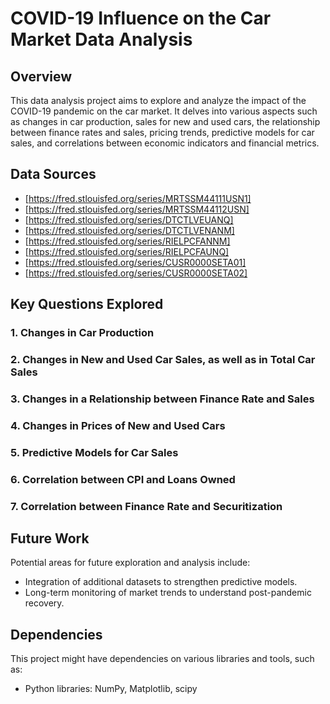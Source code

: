 # COVID-19 Influence on the Car Market Data Analysis

## Overview
This data analysis project aims to explore and analyze the impact of the COVID-19 pandemic on the car market. It delves into various aspects such as changes in car production, sales for new and used cars, the relationship between finance rates and sales, pricing trends, predictive models for car sales, and correlations between economic indicators and financial metrics.

## Data Sources

- [https://fred.stlouisfed.org/series/MRTSSM44111USN1]
- [https://fred.stlouisfed.org/series/MRTSSM44112USN]
- [https://fred.stlouisfed.org/series/DTCTLVEUANQ]
- [https://fred.stlouisfed.org/series/DTCTLVENANM]
- [https://fred.stlouisfed.org/series/RIELPCFANNM]
- [https://fred.stlouisfed.org/series/RIELPCFAUNQ]
- [https://fred.stlouisfed.org/series/CUSR0000SETA01]
- [https://fred.stlouisfed.org/series/CUSR0000SETA02]

## Key Questions Explored
### 1. Changes in Car Production

### 2. Changes in New and Used Car Sales, as well as in Total Car Sales

### 3. Changes in a Relationship between Finance Rate and Sales

### 4. Changes in Prices of New and Used Cars

### 5. Predictive Models for Car Sales

### 6. Correlation between CPI and Loans Owned

### 7. Correlation between Finance Rate and Securitization

## Future Work
Potential areas for future exploration and analysis include:
- Integration of additional datasets to strengthen predictive models.
- Long-term monitoring of market trends to understand post-pandemic recovery.

## Dependencies
This project might have dependencies on various libraries and tools, such as:
- Python libraries: NumPy, Matplotlib, scipy